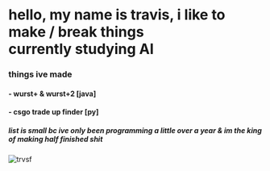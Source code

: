 <h1>
hello, my name is travis, i like to make / break things<br>
currently studying AI
</h1>
<h3>things ive made</h3>
<h4> - wurst+ & wurst+2 [java]</h4>
<h4> - csgo trade up finder [py]</h4>
<h5> list is small bc ive only been programming a little over a year & im the king of making half finished shit </h5>

<p> <img src="https://komarev.com/ghpvc/?username=trvsf&color=8E64D0" alt="trvsf" /> </p>

